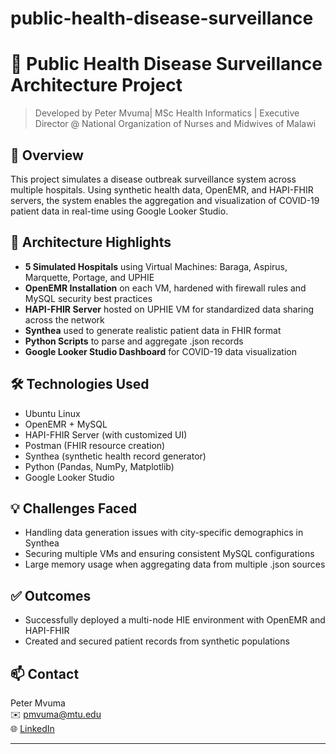 # public-health-disease-surveillance
# 🦠 Public Health Disease Surveillance Architecture Project

> Developed by Peter Mvuma| MSc Health Informatics | Executive Director @ National Organization of Nurses and Midwives of Malawi

## 📌 Overview

This project simulates a disease outbreak surveillance system across multiple hospitals. Using synthetic health data, OpenEMR, and HAPI-FHIR servers, the system enables the aggregation and visualization of COVID-19 patient data in real-time using Google Looker Studio.

## 🏥 Architecture Highlights

- **5 Simulated Hospitals** using Virtual Machines: Baraga, Aspirus, Marquette, Portage, and UPHIE
- **OpenEMR Installation** on each VM, hardened with firewall rules and MySQL security best practices
- **HAPI-FHIR Server** hosted on UPHIE VM for standardized data sharing across the network
- **Synthea** used to generate realistic patient data in FHIR format
- **Python Scripts** to parse and aggregate .json records
- **Google Looker Studio Dashboard** for COVID-19 data visualization

## 🛠 Technologies Used

- Ubuntu Linux
- OpenEMR + MySQL
- HAPI-FHIR Server (with customized UI)
- Postman (FHIR resource creation)
- Synthea (synthetic health record generator)
- Python (Pandas, NumPy, Matplotlib)
- Google Looker Studio


## 💡 Challenges Faced

- Handling data generation issues with city-specific demographics in Synthea
- Securing multiple VMs and ensuring consistent MySQL configurations
- Large memory usage when aggregating data from multiple .json sources
  

## ✅ Outcomes

- Successfully deployed a multi-node HIE environment with OpenEMR and HAPI-FHIR
- Created and secured patient records from synthetic populations
  

## 📫 Contact

Peter Mvuma  
✉️ pmvuma@mtu.edu  
🌐 [LinkedIn](https://www.linkedin.com)

---



